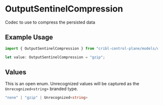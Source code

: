 # OutputSentinelCompression

Codec to use to compress the persisted data

## Example Usage

```typescript
import { OutputSentinelCompression } from "cribl-control-plane/models/operations";

let value: OutputSentinelCompression = "gzip";
```

## Values

This is an open enum. Unrecognized values will be captured as the `Unrecognized<string>` branded type.

```typescript
"none" | "gzip" | Unrecognized<string>
```